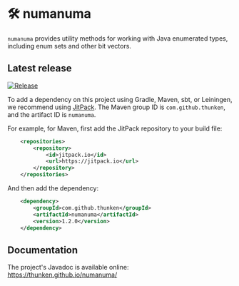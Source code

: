 # 🛠 numanuma

`numanuma` provides utility methods for working with Java enumerated types, including enum sets and other bit vectors.


## Latest release

[![Release](https://jitpack.io/v/thunken/numanuma.svg?style=flat-square)](https://github.com/thunken/numanuma/releases)

To add a dependency on this project using Gradle, Maven, sbt, or Leiningen, we recommend using [JitPack](https://jitpack.io/#thunken/numanuma/1.2.0). The Maven group ID is `com.github.thunken`, and the artifact ID is `numanuma`.

For example, for Maven, first add the JitPack repository to your build file:
```xml
	<repositories>
		<repository>
		    <id>jitpack.io</id>
		    <url>https://jitpack.io</url>
		</repository>
	</repositories>
```

And then add the dependency:
```xml
	<dependency>
	    <groupId>com.github.thunken</groupId>
	    <artifactId>numanuma</artifactId>
	    <version>1.2.0</version>
	</dependency>
```

## Documentation

The project's Javadoc is available online: https://thunken.github.io/numanuma/
